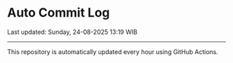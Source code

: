 # Auto Commit Log

Last updated: Sunday, 24-08-2025 13:19 WIB

---

This repository is automatically updated every hour using GitHub Actions.
